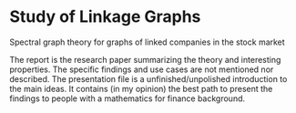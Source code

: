 # Study of Linkage Graphs
Spectral graph theory for graphs of linked companies in the stock market


The report is the research paper summarizing the theory and interesting properties. The specific findings and use cases are not mentioned nor described.
The presentation file is a unfinished/unpolished introduction to the main ideas. It contains (in my opinion) the best path to present the findings to people with 
a mathematics for finance background.
